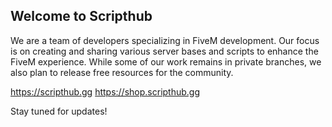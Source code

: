 ## Welcome to Scripthub

We are a team of developers specializing in FiveM development. 
Our focus is on creating and sharing various server bases and scripts to enhance the FiveM experience. 
While some of our work remains in private branches, we also plan to release free resources for the community.

https://scripthub.gg 
https://shop.scripthub.gg

Stay tuned for updates!
